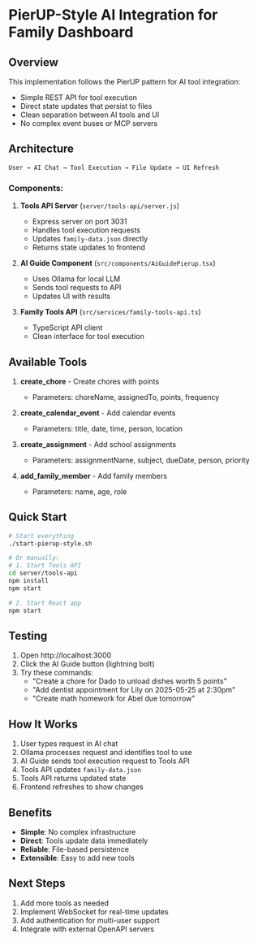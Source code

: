 # PierUP-Style AI Integration for Family Dashboard

## Overview

This implementation follows the PierUP pattern for AI tool integration:
- Simple REST API for tool execution
- Direct state updates that persist to files
- Clean separation between AI tools and UI
- No complex event buses or MCP servers

## Architecture

```
User → AI Chat → Tool Execution → File Update → UI Refresh
```

### Components:

1. **Tools API Server** (`server/tools-api/server.js`)
   - Express server on port 3031
   - Handles tool execution requests
   - Updates `family-data.json` directly
   - Returns state updates to frontend

2. **AI Guide Component** (`src/components/AiGuidePierup.tsx`)
   - Uses Ollama for local LLM
   - Sends tool requests to API
   - Updates UI with results

3. **Family Tools API** (`src/services/family-tools-api.ts`)
   - TypeScript API client
   - Clean interface for tool execution

## Available Tools

1. **create_chore** - Create chores with points
   - Parameters: choreName, assignedTo, points, frequency
   
2. **create_calendar_event** - Add calendar events
   - Parameters: title, date, time, person, location
   
3. **create_assignment** - Add school assignments
   - Parameters: assignmentName, subject, dueDate, person, priority
   
4. **add_family_member** - Add family members
   - Parameters: name, age, role

## Quick Start

```bash
# Start everything
./start-pierup-style.sh

# Or manually:
# 1. Start Tools API
cd server/tools-api
npm install
npm start

# 2. Start React app
npm start
```

## Testing

1. Open http://localhost:3000
2. Click the AI Guide button (lightning bolt)
3. Try these commands:
   - "Create a chore for Dado to unload dishes worth 5 points"
   - "Add dentist appointment for Lily on 2025-05-25 at 2:30pm"
   - "Create math homework for Abel due tomorrow"

## How It Works

1. User types request in AI chat
2. Ollama processes request and identifies tool to use
3. AI Guide sends tool execution request to Tools API
4. Tools API updates `family-data.json`
5. Tools API returns updated state
6. Frontend refreshes to show changes

## Benefits

- **Simple**: No complex infrastructure
- **Direct**: Tools update data immediately
- **Reliable**: File-based persistence
- **Extensible**: Easy to add new tools

## Next Steps

1. Add more tools as needed
2. Implement WebSocket for real-time updates
3. Add authentication for multi-user support
4. Integrate with external OpenAPI servers